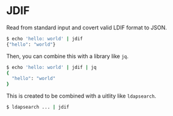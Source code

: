 # JDIF

Read from standard input and covert valid LDIF format to JSON.

```bash
$ echo 'hello: world' | jdif 
{"hello": "world"}
```

Then, you can combine this with a library like `jq`.

```bash
$ echo 'hello: world' | jdif | jq
{
  "hello": "world"
}
```

This is created to be combined with a uitlity like `ldapsearch`.

```bash
$ ldapsearch ... | jdif
```
